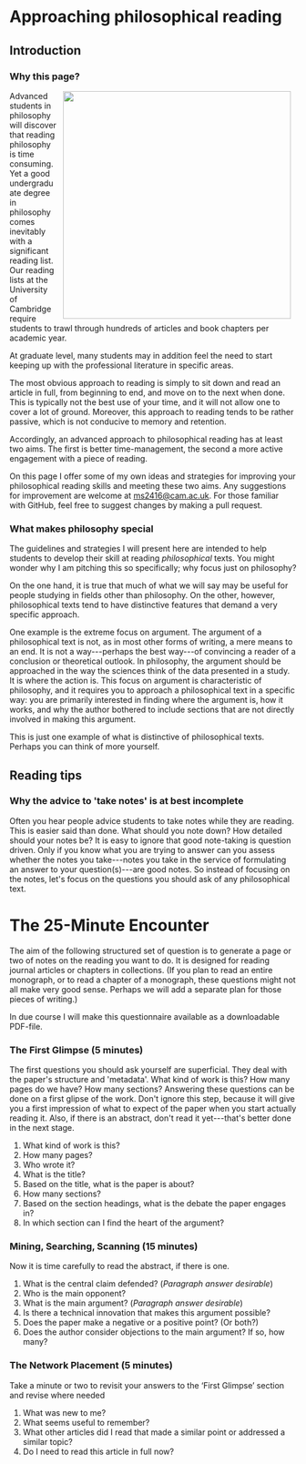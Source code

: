 # Approaching philosophical reading

## Introduction

### Why this page?

<img align="right" width="400" hspace="10" src="https://i.pinimg.com/564x/3b/a5/81/3ba5811bee04435c2a4562efc831ea2e.jpg"> Advanced students in philosophy will discover that reading philosophy is time consuming. Yet a good undergraduate degree in philosophy comes inevitably with a significant reading list. Our reading lists at the University of Cambridge require students to trawl through hundreds of articles and book chapters per academic year.

At graduate level, many students may in addition feel the need to start keeping up with the professional literature in specific areas.

The most obvious approach to reading is simply to sit down and read an article in full, from beginning to end, and move on to the next when done. This is typically not the best use of your time, and it will not allow one to cover a lot of ground. Moreover, this approach to reading tends to be rather passive, which is not conducive to memory and retention. 

Accordingly, an advanced approach to philosophical reading has at least two aims. The first is better time-management, the second a more active engagement with a piece of reading. 

On this page I offer some of my own ideas and strategies for improving your philosophical reading skills and meeting these two aims. Any suggestions for improvement are welcome at ms2416@cam.ac.uk. For those familiar with GitHub, feel free to suggest changes by making a pull request. 

### What makes philosophy special 

The guidelines and strategies I will present here are intended to help students to develop their skill at reading _philosophical_ texts. You might wonder why I am pitching this so specifically; why focus just on philosophy? 

On the one hand, it is true that much of what we will say may be useful for people studying in fields other than philosophy. On the other, however, philosophical texts tend to have distinctive features that demand a very specific approach. 

One example is the extreme focus on argument. The argument of a philosophical text is not, as in most other forms of writing, a mere means to an end. It is not a way---perhaps the best way---of convincing a reader of a conclusion or theoretical outlook. In philosophy, the argument should be approached in the way the sciences think of the data presented in a study. It is where the action is. This focus on argument is characteristic of philosophy, and it requires you to approach a philosophical text in a specific way: you are primarily interested in finding where the argument is, how it works, and why the author bothered to include sections that are not directly involved in making this argument. 

This is just one example of what is distinctive of philosophical texts. Perhaps you can think of more yourself. 

## Reading tips

### Why the advice to 'take notes' is at best incomplete
Often you hear people advice students to take notes while they are reading. This is easier said than done. What should you note down? How detailed should your notes be? It is easy to ignore that good note-taking is question driven. Only if you know what you are trying to answer can you assess whether the notes you take---notes you take in the service of formulating an answer to your question(s)---are good notes. So instead of focusing on the notes, let's focus on the questions you should ask of any philosophical text.

# The 25-Minute Encounter

The aim of the following structured set of question is to generate a page or two of notes on the reading you want to do. It is designed for reading journal articles or chapters in collections. (If you plan to read an entire monograph, or to read a chapter of a monograph, these questions might not all make very good sense. Perhaps we will add a separate plan for those pieces of writing.) 

In due course I will make this questionnaire available as a downloadable PDF-file. 

### The First Glimpse (5 minutes)
The first questions you should ask yourself are superficial. They deal with the paper's structure and 'metadata'. What kind of work is this? How many pages do we have? How many sections? Answering these questions can be done on a first glipse of the work. Don't ignore this step, because it will give you a first impression of what to expect of the paper when you start actually reading it. Also, if there is an abstract, don't read it yet---that's better done in the next stage. 

1. What kind of work is this?	
2. How many pages?	
3. Who wrote it?	
4. What is the title?	
5. Based on the title, what is the paper is about?	
6. How many sections?	
7. Based on the section headings, what is the debate the paper engages in?	
8. In which section can I find the heart of the argument?	

### Mining, Searching, Scanning (15 minutes)
Now it is time carefully to read the abstract, if there is one. 

1. What is the central claim defended? (_Paragraph answer desirable_)	
2. Who is the main opponent?	
3. What is the main argument?	(_Paragraph answer desirable_)	
4. Is there a technical innovation that makes this argument possible? 	
5. Does the paper make a negative or a positive point? (Or both?)	
6. Does the author consider objections to the main argument? If so, how many? 	

### The Network Placement (5 minutes)
Take a minute or two to revisit your answers to the ‘First Glimpse’ section and revise where needed	

1. What was new to me?	
2. What seems useful to remember? 	
3. What other articles did I read that made a similar point or addressed a similar topic? 	
4. Do I need to read this article in full now? 	
